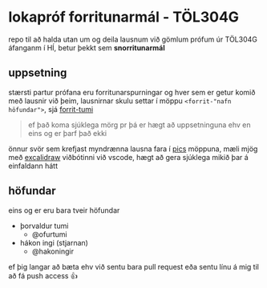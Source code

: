 # lokapróf forritunarmál - TÖL304G
repo til að halda utan um og deila lausnum við gömlum prófum úr TÖL304G áfanganm í HÍ, betur þekkt sem **snorritunarmál**

## uppsetning
stærsti partur prófana eru forritunarspurningar og hver sem er getur komið með lausnir við þeim, lausnirnar skulu settar í möppu `<forrit-"nafn höfundar">`, sjá [forrit-tumi](forrit-tumi/) 

>ef það koma sjúklega mörg pr þá er hægt að uppsetninguna ehv en eins og er þarf það ekki

önnur svör sem krefjast myndrænna lausna fara í [pics](pics) möppuna, mæli mjög með [excalidraw](https://marketplace.visualstudio.com/items?itemName=pomdtr.excalidraw-editor) viðbótinni við vscode, hægt að gera sjúklega mikið þar á einfaldann hátt

## höfundar
eins og er eru bara tveir höfundar  
- þorvaldur tumi
  - @ofurtumi
- hákon ingi (stjarnan)
  - @hakoningir

ef þig langar að bæta ehv við sentu bara pull request eða sentu línu á mig til að fá push access :+1: